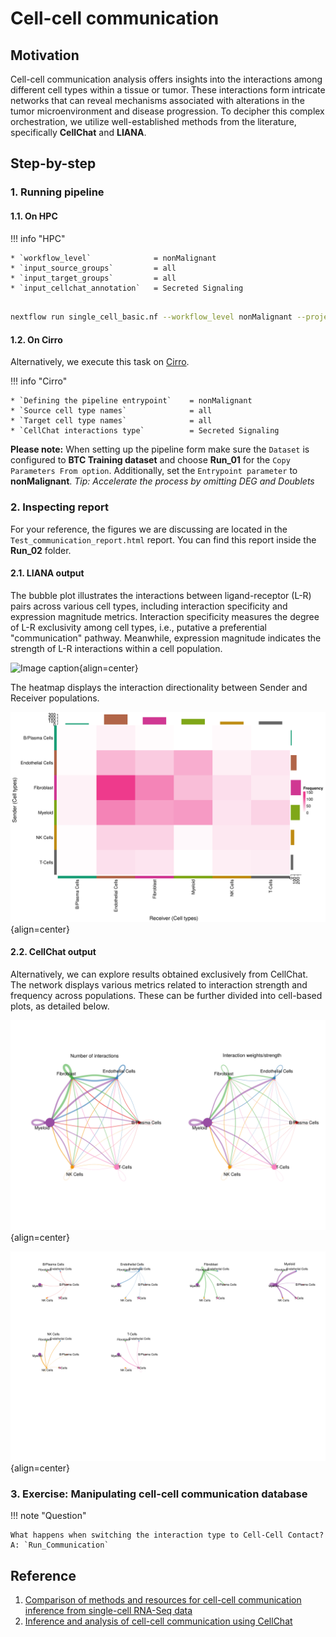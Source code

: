 # Cell-cell communication

## Motivation

Cell-cell communication analysis offers insights into the interactions among different cell types within a tissue or tumor. These interactions form intricate networks that can reveal mechanisms associated with alterations in the tumor microenvironment and disease progression. To decipher this complex orchestration, we utilize well-established methods from the literature, specifically **CellChat** and **LIANA**.

## Step-by-step

### 1. Running pipeline

#### 1.1. On HPC

!!! info "HPC"

    * `workflow_level`              = nonMalignant
    * `input_source_groups`         = all
    * `input_target_groups`         = all
    * `input_cellchat_annotation`   = Secreted Signaling

```{.bash .copy}

nextflow run single_cell_basic.nf --workflow_level nonMalignant --project_name Training --sample_csv sample_table.csv --meta_data meta_data.csv --cancer_type Ovarian -resume -profile seadragon

```

#### 1.2. On Cirro

Alternatively, we execute this task on [Cirro](https://cirro.bio).

!!! info "Cirro"

    * `Defining the pipeline entrypoint`    = nonMalignant
    * `Source cell type names`              = all
    * `Target cell type names`              = all
    * `CellChat interactions type`          = Secreted Signaling

**Please note:** When setting up the pipeline form make sure the `Dataset` is configured to **BTC Training dataset** and choose **Run_01** for the `Copy Parameters From option`. Additionally, set the `Entrypoint parameter` to **nonMalignant**. *Tip: Accelerate the process by omitting DEG and Doublets*

### 2. Inspecting report

For your reference, the figures we are discussing are located in the `Test_communication_report.html` report. You can find this report inside the **Run_02** folder.

#### 2.1. LIANA output

The bubble plot illustrates the interactions between ligand-receptor (L-R) pairs across various cell types, including interaction specificity and expression magnitude metrics. Interaction specificity measures the degree of L-R exclusivity among cell types, i.e., putative a preferential "communication" pathway. Meanwhile, expression magnitude indicates the strength of L-R interactions within a cell population.

![Image caption](figures/bubble-liana-communication.png){align=center}

The heatmap displays the interaction directionality between Sender and Receiver populations.

![Image caption](figures/heatmap-liana-strength.png){align=center}

#### 2.2. CellChat output

Alternatively, we can explore results obtained exclusively from CellChat. The network displays various metrics related to interaction strength and frequency across populations. These can be further divided into cell-based plots, as detailed below.

![Image caption](figures/circus-cellchat.png){align=center}

![Image caption](figures/circus-cellchat-subset.png){align=center}

### 3. Exercise: Manipulating cell-cell communication database

!!! note "Question"

    What happens when switching the interaction type to Cell-Cell Contact? A: `Run_Communication`

## Reference

1. [Comparison of methods and resources for cell-cell communication inference from single-cell RNA-Seq data](https://www.nature.com/articles/s41467-022-30755-0)
2. [Inference and analysis of cell-cell communication using CellChat](https://www.nature.com/articles/s41467-021-21246-9)